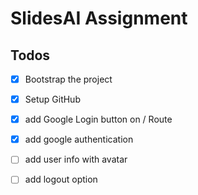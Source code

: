 # SlidesAI Assignment

## Todos

- [x] Bootstrap the project
- [x] Setup GitHub
- [x] add Google Login button on / Route
- [x] add google authentication
- [ ] add user info with avatar
- [ ] add logout option


